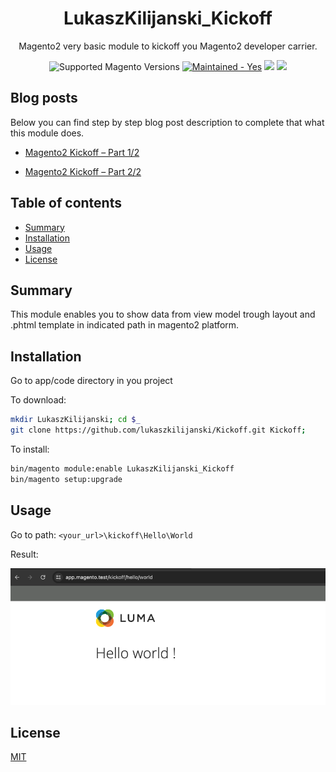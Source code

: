 <h1 align="center">LukaszKilijanski_Kickoff</h1> 

<div align="center">
  <p>Magento2 very basic module to kickoff you Magento2 developer carrier.</p>
  <img src="https://img.shields.io/badge/magento-2.4.6-brightgreen.svg?logo=magento&longCache=true&style=flat-square" alt="Supported Magento Versions" />
  <a href="https://GitHub.com/Naereen/StrapDown.js/graphs/commit-activity" target="_blank"><img src="https://img.shields.io/badge/maintained%3F-yes-brightgreen.svg?style=flat-square" alt="Maintained - Yes" /></a>
  <a href="https://opensource.org/licenses/MIT" target="_blank"><img src="https://img.shields.io/badge/license-MIT-brightgreen.svg" /></a>  
<a href="https://lukasz-k.com/2023/08/01/magento2-kickoff-basic-module-part-1-2/" target="_blank"><img src="https://img.shields.io/badge/blog_post-_yes-brightgreen" /></a>
</div>

## Blog posts
Below you can find step by step blog post description to complete that what this module does.
<div>

 - <a href="https://lukasz-k.com/2023/08/01/magento2-kickoff-basic-module-part-1-2/" target="_blank"> Magento2 Kickoff – Part 1/2 </a>

 - <a href="https://lukasz-k.com/2023/09/05/magento2-kickoff-basic-module-part-2-2/" target="_blank"> Magento2 Kickoff – Part 2/2 </a>
</div>


## Table of contents

- [Summary](#summary)
- [Installation](#installation)
- [Usage](#usage)
- [License](#license)

## Summary

This module enables you to show data from view model trough layout and .phtml template in indicated path in magento2 platform.

## Installation

Go to app/code directory in you project

To download:
```sh
mkdir LukaszKilijanski; cd $_
git clone https://github.com/lukaszkilijanski/Kickoff.git Kickoff;
```
To install:
```sh
bin/magento module:enable LukaszKilijanski_Kickoff
bin/magento setup:upgrade
```

## Usage

Go to path:
`<your_url>\kickoff\Hello\World`

Result:

![Demo](https://raw.githubusercontent.com/lukaszkilijanski/Kickoff/LK-2-Readme-update/docs/demo.png)

## License

[MIT](https://opensource.org/licenses/MIT)
